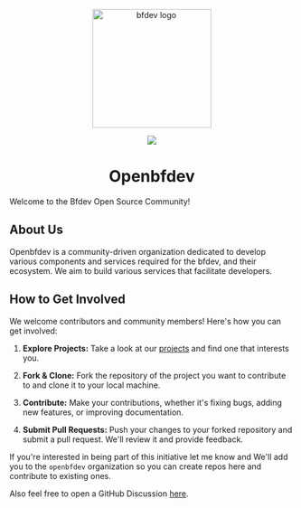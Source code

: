 <p align="center"><img width="210" src="https://github.com/openbfdev/bfdev/blob/master/docs/images/logo.png?raw=true" alt="bfdev logo"></p>
<p align="center"><img src="https://img.shields.io/github/license/openbfdev/bfdev" /></p>
<h1 align="center">Openbfdev</h1>

Welcome to the Bfdev Open Source Community!

## About Us

Openbfdev is a community-driven organization dedicated to develop various components and services required for the bfdev, and their ecosystem. We aim to build various services that facilitate developers.

## How to Get Involved

We welcome contributors and community members! Here's how you can get involved:

1. **Explore Projects:** Take a look at our [projects](https://github.com/orgs/openbfdev/repositories) and find one that interests you.

2. **Fork & Clone:** Fork the repository of the project you want to contribute to and clone it to your local machine.

3. **Contribute:** Make your contributions, whether it's fixing bugs, adding new features, or improving documentation.

4. **Submit Pull Requests:** Push your changes to your forked repository and submit a pull request. We'll review it and provide feedback.

If you're interested in being part of this initiative let me know and We'll add you to the `openbfdev` organization so you can create repos here and contribute to existing ones.

Also feel free to open a GitHub Discussion [here](https://github.com/orgs/openbfdev/discussions).
